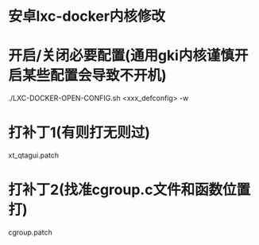 # 安卓lxc-docker内核修改

# 开启/关闭必要配置(通用gki内核谨慎开启某些配置会导致不开机)


./LXC-DOCKER-OPEN-CONFIG.sh <xxx_defconfig> -w


# 打补丁1(有则打无则过)
xt_qtagui.patch




# 打补丁2(找准cgroup.c文件和函数位置打)
cgroup.patch

